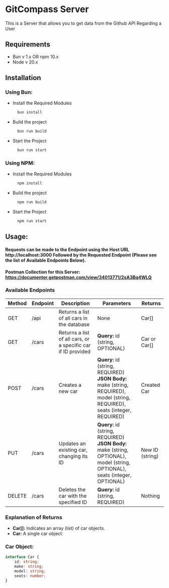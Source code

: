 # GitCompass Server

This is a Server that allows you to get data from the Github API Regarding a User

## Requirements

- Bun v 1.x OR npm 10.x
- Node v 20.x

## Installation

### Using Bun:

- Install the Required Modules

  ```bash
    bun install
  ```

- Build the project

  ```bash
    bun run build
  ```

- Start the Project

  ```bash
    bun run start
  ```

### Using NPM:

- Install the Required Modules

  ```bash
    npm install
  ```

- Build the project

  ```bash
    npm run build
  ```

- Start the Project

  ```bash
    npm run start
  ```

## Usage:

#### Requests can be made to the Endpoint using the Host URL http://localhost:3000 Followed by the Requested Endpoint (Please see the list of Available Endpoints Below).

#### Postman Collection for this Server: https://documenter.getpostman.com/view/34013771/2sA3Bq4WLQ

### Available Endpoints

| Method | Endpoint | Description                                                  | Parameters                                                                                                                         | Returns         |
| ------ | -------- | ------------------------------------------------------------ | ---------------------------------------------------------------------------------------------------------------------------------- | --------------- |
| GET    | /api     | Returns a list of all cars in the database                   | None                                                                                                                               | Car[]           |
| GET    | /cars    | Returns a list of all cars, or a specific car if ID provided | **Query:** id (string, OPTIONAL)                                                                                                   | Car or Car[]    |
| POST   | /cars    | Creates a new car                                            | **Query:** id (string, REQUIRED) <br/> **JSON Body:** make (string, REQUIRED), model (string, REQUIRED), seats (integer, REQUIRED) | Created Car     |
| PUT    | /cars    | Updates an existing car, changing its ID                     | **Query:** id (string, REQUIRED) <br/> **JSON Body:** make (string, OPTIONAL), model (string, OPTIONAL), seats (integer, OPTIONAL) | New ID (string) |
| DELETE | /cars    | Deletes the car with the specified ID                        | **Query:** id (string, REQUIRED)                                                                                                   | Nothing         |

### Explanation of Returns

- **Car[]:** Indicates an array (list) of car objects.
- **Car:** A single car object:

### Car Object:

```typescript
interface Car {
	id: string;
	make: string;
	model: string;
	seats: number;
}
```
